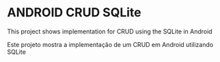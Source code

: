 # ANDROID CRUD SQLite
This project shows implementation for CRUD using the SQLite in Android

Este projeto mostra a implementação de um CRUD em Android utilizando SQLite 
